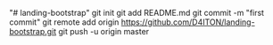 "# landing-bootstrap"  git init git add README.md git commit -m "first commit" git remote add origin https://github.com/D4ITON/landing-bootstrap.git git push -u origin master
